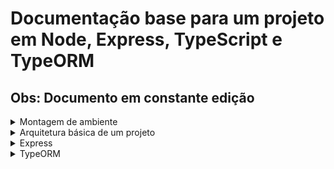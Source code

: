 # Documentação base para um projeto em Node, Express, TypeScript e TypeORM

## Obs: Documento em constante edição

<details>
  <summary>Montagem de ambiente</summary>

  # Configuração do Ambiente Node.js com Yarn
  ## Dependências e bibliotecas que serão usadas
   - yarn
   - nodemon
   - esLint
   - express
   - javascript
   - mysql
   - dotenv

  ## Comandos
  ```bash
  yarn init -y         //inicializa o projeto e cria um arquivo package.json
  yarn typescript ts-node-dev @types/express -D
  yarn add express     //Simplifica o desenvolvimento de aplicativos web em Node.js,baixa a pasta node_modules e o package-lock.json
  yarn add mysql2      //Instala o driver do MySQL para Node.JS
  yarn add nodemon -D  //monitora as alterações nos arquivos do projeto e reinicia automaticamente o servidor quando detecta alteração.
  yarn add dotenv      //Instala a biblioteca dotenv que facilita a leitura de variáveis de ambiente
  yarn add typeorm reflect-metada 
  ```
  ## Depedências
  
  ### Dependência ts-node-dev
   - Bilioteca utilizada para executar arquivos TypeScript diretamente, sem a necessidade de compilar para JavaScript manualmente antes.
 
`--transpile-only`:opção do ts-node-dev que instrui o TypeScript a apenas transpilar o código TypeScript para JavaScript sem realizar a checagem de tipos. 
 
  - Comando para instalar a biblioteca `yarn add ts-node-dev --dev`
 
  ### dependencia @types/express
  - A dependência @types/express é usada para fornecer definições de tipos TypeScript para o Express.
  - Essas definições de tipos sao usadas para que o compilador TypeScript possa verificar e garantir que seu código esteja em conformidade com a API do Express.
 
  - Comando para instalar a dependencia `yarn add @types/express --dev`
    - `--dev` significa que você está instalando esta dependência como uma dependência de desenvolvimento.
  
  ## Configurando esLint
   - Ferramenta de linting que ajuda a manter um código JavaScript consistente e livre de erros.
  ```bash
  npx eslint --init
  ```
   - Pergunta 1: Terceira opção
   - Pergunta 2: Common
   - Pergunta 3: None of these
   - Pergunta 4: No
   - Pergunta 6: Node
   - Pergunta 7: Answer questions about your style
   - Pergunta 8: JSON
   - Pergunta 9: Spaces
   - Pergunta 10: Single
   - Pergunta 11: Unix
   - Pergunta 12: Yes

  #### Atualize o arquivo .eslintrc.json:
   - Vá até o arquivo .eslintrc.json e, em "indent", troque o valor de 4 para 2.

  #### Crie o arquivo .eslintignore:
   - Crie o arquivo .eslintignore e adicione os seguintes nomes de pastas:
  ```bash
  node_modules/
  dist/
  ```
  ## Configuração do Script de inicialização
  ```javascript
  "scripts": {
    "start": "node src/index.js"
  }
  ```
  ### Inicie o servidor com `yarn start` 

  ## Arquivo package.json
   - Todas as dependências do projeto, incluindo Express, versões e quaisquer outras bibliotecas necessárias, são listadas neste arquivo.

  #### objeto dependencies
   - Lista as dependências do projeto que são necessárias para que o aplicativo seja executado em produção. 
   - As dependências listadas nesta seção são instaladas por padrão quando alguém executa npm install ou yarn install no diretório do projeto.

  #### objeto devDependencie
   - Esta seção lista as dependências do projeto que são necessárias apenas durante o desenvolvimento e não são necessárias para o funcionamento do aplicativo em produção.
   - Isso inclui coisas como bibliotecas de desenvolvimento, ferramentas de compilação, testes, entre outros. 
   - Essas dependências não são incluídas no pacote que será implantado no ambiente de produção.
   
</details>

<details>
  <summary>Arquitetura básica de um projeto</summary>

  ![arquitetura-passo2 drawio](https://github.com/AthosGustavo/aprendendo-node/assets/112649935/643ac6b5-f38d-4caf-ade7-2d910a42e2ca)
  
</details>

<details>
  <summary>Express</summary>

  # Express
  #### express()
   - Retorna uma instância de um aplicativo Express que contém funções e configurações
  
  ```javascript
  const express = require('express');
  const app = express();

  app.get('/', (req, res) => {
    res.send('Hello World!');
  });

  app.listen(3000, () => {
    console.log('Server listening on port 3000');
  });
  ```


  ## Exportação e importação de arquivos
  ### Exportação e importação com module.export
  *EXEMPLO*
   - No momento de exportação, exporta-se o dado requerido e no momento da importação, importa-se o arquivo e apenas os dados exportados serão recebidos.
   - `module.export = variavelTeste`
   - `const app = require('./app');`

  #### Exportando objetos
  ```javascript
  // No arquivo config.js
  const config = {
    chave1: 'valor1',
    chave2: 'valor2',
  };
  module.exports = config;

  // Em outro arquivo
  const config = require('./config');
  console.log(config.chave1); // valor1
  ```
  #### Exportando multiplos valores
  ```javascript
  // No arquivo utils.js
  const util1 = 'alguma coisa';
  const util2 = 'outra coisa';

  module.exports = {
    util1,
    util2,
  };

  // Em outro arquivo
  const utils = require('./utils');
  console.log(utils.util1); // alguma coisa
  ```
  
  ## Sintaxe dos métodos HTTP do aplicativo Express
  ```javascript
  app.get(path,middleware, (callback => {}))
  ```
  ```javascript
  app.get('path', (request, response) => response.send('Hello word'));
  ```
  ### response
   - Objeto que contém métodos e propriedades que permitem enviar uma resposta de volta ao cliente.

  #### Métodos do objeto response
   - `response.send(data): Envia uma resposta ao cliente. Pode ser uma string, objeto ou array`
   - `res.json(data): Envia uma resposta em formato JSON.`
   - `res.status(code): Define o código de status da resposta.`
   - `res.redirect(path): Redireciona o cliente para o caminho especificado.`

  ## request
   - Objeto que contém informações sobre a solicitação do cliente

  
</details>
<details>
  <summary>TypeORM</summary>

  # TypeORM
  ## DataSource
   - Arquivo com dados de acesso ao banco de dados.
   - Na chave entites, deve ser colocada as entidades mapeadas.
   - A porta do banco de dados não é colocada no método construtor de DataSource, porque o método irá usar a porta padão do mysql,`3606`
  ```typescript
  import { DataSource } from "typeorm";
  import { envVariables } from "../config/env-variables";
  import { User } from "../entities/User";

  const [DATA_BASE_HOST, DATA_BASE_TYPE, DATA_BASE_USER, DATA_BASE_PASSWORD, DATA_BASE] = envVariables;
    const AppDataSource = new DataSource({
    type: DATA_BASE_TYPE,
    host: DATA_BASE_HOST,
    username: DATA_BASE_USER,
    password: DATA_BASE_PASSWORD,
    database: DATA_BASE,
    entities:[User]

  });

  export default AppDataSource;
  ```

  
<details>
  <summary>Mapeando entidades</summary>

  # Mapeando entidades

  ## Anotations
  ### @Entity()
   - Anotação usada para sinalizar que a classe representa uma tabela no banco de dados
   - Caso o nome da classe seja diferente do nome da tabela do banco, dentro do parênteses o nome da tabela deve ser colocada entre aspas.
  
  ### @PrimaryColumn()
   - A anotação é usada para marcar uma propriedade como chave primária da tabela

  ### @Column()
   - Anotação usada para sinalizar que o atributo da classe representa uma coluna do banco de dados
   - Caso o nome do atributo seja diferente do nome da coluna do banco de dados, o nome da coluna deve ser colocada entre aspas no parênteses
  
  ### @CreatedDateColumn()
   - Anotação usada para marcar uma propriedade que será automaticamente preenchida com a data e a hora de criação da entidade
  
  ```javascript
  import { Entity, PrimaryColumn, Column, CreateDateColumn } from 'typeorm';

  @Entity()
  class User {
    @PrimaryColumn()
    id: number;

    @Column()
    username: string;

    @Column()
    email: string;

    @CreateDateColumn()
    createdAt: Date;

  // outras propriedades...
  }

```
  
</details>

<details>
  <summary>Relacionamento</summary>

  # Relacionamento
  ## @OneToOne

  ### Lógica e sintaxe do relacionamento
   - `() => UserProfile` é uma função que retorna a classe da entidade com a qual o relacionamento esta sendo feito.
   - `@JoinColumn` é usado para indicar que a coluna na tabela atual (a tabela User neste caso) deve ser usada como coluna de junção para o relacionamento.
  ```javascript
  @OneToOne(() => UserProfile)
  @JoinColumn()
  profile: UserProfile;
  ```

  
  ```javascript
  import { Entity, PrimaryGeneratedColumn, Column, OneToOne, JoinColumn } from 'typeorm';

  @Entity()
  class User {
    @PrimaryGeneratedColumn()
    id: number;

    @Column()
    name: string;

    @OneToOne(() => UserProfile)
    @JoinColumn()
    profile: UserProfile;
  }
  ```
  ```javascript
  @Entity()
  class UserProfile {
    @PrimaryGeneratedColumn()
    id: number;

    @Column()
    bio: string;
  }

  ```
  ## @manyToOne

  ### Lógica e sintaxe do relacionamento

   - A função especifica a classe entidade alvo
   - Usa uma variável para representar a classe alvo e sinaliza que a propriedade autor da classe alvo será usada para fazer a junção.

  ```javascript
  @OneToMany(() => Post, post => post.author)
  posts: Post[];
  ```
  ```javascript
  import { Entity, PrimaryGeneratedColumn, Column, OneToMany } from 'typeorm';

  @Entity()
  class User {
    @PrimaryGeneratedColumn()
    id: number;

    @Column()
    name: string;

    @OneToMany(() => Post, post => post.author)
    posts: Post[];
  }

  ```
  ```javascript
  import { Entity, PrimaryGeneratedColumn, Column, ManyToOne } from 'typeorm';

  @Entity()
  class Post {
    @PrimaryGeneratedColumn()
    id: number;

    @Column()
    title: string;

    @ManyToOne(() => User, user => user.posts)
    author: User;
  }

  ```
  ## @ManyToMany
   - A anotação marca que a tabela irá ter uma relacionamento muitos para muitos através da propriedade `courses`
   - A função `() => Course` devolve a classe classe `Course`
   - Em seguida, a propriedade `courses` é criada e associada ao tipo da classe retornada pela função.
  ```javascript
  import { Entity, PrimaryGeneratedColumn, Column, ManyToMany, JoinTable } from 'typeorm';

  @Entity()
  class Student {
    @PrimaryGeneratedColumn()
    id: number;

    @Column()
    name: string;

    @ManyToMany(() => Course)
    @JoinTable()
    courses: Course[];
  }
  ```
  ```javascript
  @Entity()
  class Course {
    @PrimaryGeneratedColumn()
    id: number;

    @Column()
    name: string;

    @ManyToMany(() => Student)
    students: Student[];
  }

  ```
  
</details>

<details>
  <summary>Repository</summary>
  
  ## Entendendo Repository
  ### Imports
  ```javascript
  import { getRepository } from 'typeorm';
  import { EntidadeMapeada } from './entities/EntidadeMapeada';
  ```
  
  ### Retorno de getRepository()
   - Retorna um objeto que contém informações da entidade mapeada, do banco de dados e métodos para realizar operações.
  ```javascript
  const entidadeMapeadaRepository = dataSource.getRepository(EntidadeMapeada);
  ```
  ### entidadeMapeadaRepository
   - Objeto que detém os métodos de consulta ao banco de dados

</details>

<details>
  <summary>Migrations</summary>

# Migrations
### Passo a passo para gerar e rodar uma migration

- 1:Criar os scrips para gerar e rodar a migration no arquivo `package.json`.
```json
"scripts": {
    "dev": "ts-node-dev --transpile-only src/server.ts",
    "typeorm": "ts-node-dev node_modules/.bin/typeorm",
    "build": "tsc",
    "migration:generate":"typeorm-ts-node-commonjs -d ./src/database/DataSource.ts migration:generate ./src/migrations/default",
    "migration:run":"typeorm-ts-node-commonjs -d ./src/database/DataSource.ts migration:run"
  },
```
- 2:Declarar o caminho das entidades e do diretório onde ficarão as migrations geradas.
```javascript
entities:[`${__dirname}/**/entities/*.{ts,js}`],
migrations: [`${__dirname}/**/migrations/*.{ts,js}`],
migrationsTableName: "migrations",
```
  - `migrationsTableName` Nome da tabela que que será armazenada as transações
- 3:Comando para criar uma nova migration `yarn typeorm migration:create <caminho>`
- 4: Criando uma migration
```javascript
import { MigrationInterface, QueryRunner, Table } from "typeorm";

export class TableUsers1707917645585 implements MigrationInterface {

  public async up(queryRunner: QueryRunner): Promise<void> {
    await queryRunner.createTable(new Table({
      name:"users",
      columns:[
        {
          name:"id",
          type:"int",
          isPrimary:true,
          isGenerated:true,
          generationStrategy:"increment"
        },
        {
          name:"nome",
          type:"varchar",
          length:"50",
          isNullable:false,
        },
        {
          name:"email",
          type:"varchar",
          length:"50",
          isNullable:false,
        },
        {
          name:"senha",
          type:"varchar",
          length:"50",
          isNullable:false,
        },
        {
          name:"endereco",
          type:"varchar",
          length:"100",
          isNullable:true,
        },
        {
          name:"contato",
          type:"varchar",
          length:"11",
          isNullable:true,
        },
        {
          name:"data_cadastro",
          type:"timestamp",
          default:"CURRENT_TIMESTAMP",
          isNullable:false
        }

      ]
    }));

  }

  public async down(queryRunner: QueryRunner): Promise<void> {
    await queryRunner.dropTable("users");
  }

}
```
  
</details>  
</details>









